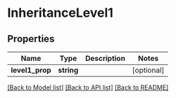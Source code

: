 # InheritanceLevel1

## Properties
Name | Type | Description | Notes
------------ | ------------- | ------------- | -------------
**level1_prop** | **string** |  | [optional] 

[[Back to Model list]](../README.md#documentation-for-models) [[Back to API list]](../README.md#documentation-for-api-endpoints) [[Back to README]](../README.md)


